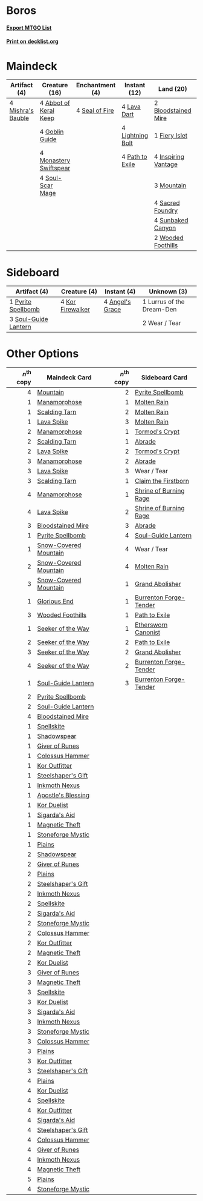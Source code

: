 # Boros

#### [Export MTGO List](../collection/Boros/Boros.txt)
#### [Print on decklist.org](http://decklist.org/?deckmain=4%09Abbot%20of%20Keral%20Keep%0A2%09Bloodstained%20Mire%0A1%09Fiery%20Islet%0A4%09Goblin%20Guide%0A4%09Inspiring%20Vantage%0A4%09Lava%20Dart%0A4%09Light%20Up%20the%20Stage%0A4%09Lightning%20Bolt%0A4%09Mishra's%20Bauble%0A4%09Monastery%20Swiftspear%0A3%09Mountain%0A4%09Path%20to%20Exile%0A4%09Sacred%20Foundry%0A4%09Seal%20of%20Fire%0A4%09Soul-Scar%20Mage%0A4%09Sunbaked%20Canyon%0A2%09Wooded%20Foothills&deckside=4%09Angel's%20Grace%0A4%09Kor%20Firewalker%0A1%09Lurrus%20of%20the%20Dream-Den%0A1%09Pyrite%20Spellbomb%0A3%09Soul-Guide%20Lantern%0A2%09Wear%20/%20Tear)
# Maindeck

|                                        Artifact (4)                                        |                                          Creature (16)                                          |                                     Enchantment (4)                                     |                                       Instant (12)                                       |                                          Land (20)                                           |                                          Sorcery (4)                                          |
|--------------------------------------------------------------------------------------------|-------------------------------------------------------------------------------------------------|-----------------------------------------------------------------------------------------|------------------------------------------------------------------------------------------|----------------------------------------------------------------------------------------------|-----------------------------------------------------------------------------------------------|
|4 [Mishra's Bauble](http://gatherer.wizards.com/Pages/Card/Details.aspx?multiverseid=122122)|4 [Abbot of Keral Keep](http://gatherer.wizards.com/Pages/Card/Details.aspx?multiverseid=398411) |4 [Seal of Fire](http://gatherer.wizards.com/Pages/Card/Details.aspx?multiverseid=185817)|4 [Lava Dart](http://gatherer.wizards.com/Pages/Card/Details.aspx?multiverseid=29766)     |2 [Bloodstained Mire](http://gatherer.wizards.com/Pages/Card/Details.aspx?multiverseid=405094)|4 [Light Up the Stage](http://gatherer.wizards.com/Pages/Card/Details.aspx?multiverseid=457251)|
|                                                                                            |4 [Goblin Guide](http://gatherer.wizards.com/Pages/Card/Details.aspx?multiverseid=425921)        |                                                                                         |4 [Lightning Bolt](http://gatherer.wizards.com/Pages/Card/Details.aspx?multiverseid=806)  |1 [Fiery Islet](http://gatherer.wizards.com/Pages/Card/Details.aspx?multiverseid=464187)      |                                                                                               |
|                                                                                            |4 [Monastery Swiftspear](http://gatherer.wizards.com/Pages/Card/Details.aspx?multiverseid=438706)|                                                                                         |4 [Path to Exile](http://gatherer.wizards.com/Pages/Card/Details.aspx?multiverseid=220511)|4 [Inspiring Vantage](http://gatherer.wizards.com/Pages/Card/Details.aspx?multiverseid=417819)|                                                                                               |
|                                                                                            |4 [Soul-Scar Mage](http://gatherer.wizards.com/Pages/Card/Details.aspx?multiverseid=426850)      |                                                                                         |                                                                                          |3 [Mountain](http://gatherer.wizards.com/Pages/Card/Details.aspx?multiverseid=439859)         |                                                                                               |
|                                                                                            |                                                                                                 |                                                                                         |                                                                                          |4 [Sacred Foundry](http://gatherer.wizards.com/Pages/Card/Details.aspx?multiverseid=405106)   |                                                                                               |
|                                                                                            |                                                                                                 |                                                                                         |                                                                                          |4 [Sunbaked Canyon](http://gatherer.wizards.com/Pages/Card/Details.aspx?multiverseid=464196)  |                                                                                               |
|                                                                                            |                                                                                                 |                                                                                         |                                                                                          |2 [Wooded Foothills](http://gatherer.wizards.com/Pages/Card/Details.aspx?multiverseid=405116) |                                                                                               |


# Sideboard

|                                         Artifact (4)                                          |                                       Creature (4)                                        |                                       Instant (4)                                        |       Unknown (3)       |
|-----------------------------------------------------------------------------------------------|-------------------------------------------------------------------------------------------|------------------------------------------------------------------------------------------|-------------------------|
|1 [Pyrite Spellbomb](http://gatherer.wizards.com/Pages/Card/Details.aspx?multiverseid=442796)  |4 [Kor Firewalker](http://gatherer.wizards.com/Pages/Card/Details.aspx?multiverseid=442010)|4 [Angel's Grace](http://gatherer.wizards.com/Pages/Card/Details.aspx?multiverseid=370545)|1 Lurrus of the Dream-Den|
|3 [Soul-Guide Lantern](http://gatherer.wizards.com/Pages/Card/Details.aspx?multiverseid=476488)|                                                                                           |                                                                                          |2 Wear / Tear            |


# Other Options

|*n*<sup>th</sup> copy|                                         Maindeck Card                                          |*n*<sup>th</sup> copy|                                         Sideboard Card                                          |
|--------------------:|------------------------------------------------------------------------------------------------|--------------------:|-------------------------------------------------------------------------------------------------|
|                    4|[Mountain](http://gatherer.wizards.com/Pages/Card/Details.aspx?multiverseid=439859)             |                    2|[Pyrite Spellbomb](http://gatherer.wizards.com/Pages/Card/Details.aspx?multiverseid=442796)      |
|                    1|[Manamorphose](http://gatherer.wizards.com/Pages/Card/Details.aspx?multiverseid=370568)         |                    1|[Molten Rain](http://gatherer.wizards.com/Pages/Card/Details.aspx?multiverseid=425928)           |
|                    1|[Scalding Tarn](http://gatherer.wizards.com/Pages/Card/Details.aspx?multiverseid=405107)        |                    2|[Molten Rain](http://gatherer.wizards.com/Pages/Card/Details.aspx?multiverseid=425928)           |
|                    1|[Lava Spike](http://gatherer.wizards.com/Pages/Card/Details.aspx?multiverseid=79084)            |                    3|[Molten Rain](http://gatherer.wizards.com/Pages/Card/Details.aspx?multiverseid=425928)           |
|                    2|[Manamorphose](http://gatherer.wizards.com/Pages/Card/Details.aspx?multiverseid=370568)         |                    1|[Tormod's Crypt](http://gatherer.wizards.com/Pages/Card/Details.aspx?multiverseid=389723)        |
|                    2|[Scalding Tarn](http://gatherer.wizards.com/Pages/Card/Details.aspx?multiverseid=405107)        |                    1|[Abrade](http://gatherer.wizards.com/Pages/Card/Details.aspx?multiverseid=430772)                |
|                    2|[Lava Spike](http://gatherer.wizards.com/Pages/Card/Details.aspx?multiverseid=79084)            |                    2|[Tormod's Crypt](http://gatherer.wizards.com/Pages/Card/Details.aspx?multiverseid=389723)        |
|                    3|[Manamorphose](http://gatherer.wizards.com/Pages/Card/Details.aspx?multiverseid=370568)         |                    2|[Abrade](http://gatherer.wizards.com/Pages/Card/Details.aspx?multiverseid=430772)                |
|                    3|[Lava Spike](http://gatherer.wizards.com/Pages/Card/Details.aspx?multiverseid=79084)            |                    3|Wear / Tear                                                                                      |
|                    3|[Scalding Tarn](http://gatherer.wizards.com/Pages/Card/Details.aspx?multiverseid=405107)        |                    1|[Claim the Firstborn](http://gatherer.wizards.com/Pages/Card/Details.aspx?multiverseid=473080)   |
|                    4|[Manamorphose](http://gatherer.wizards.com/Pages/Card/Details.aspx?multiverseid=370568)         |                    1|[Shrine of Burning Rage](http://gatherer.wizards.com/Pages/Card/Details.aspx?multiverseid=218018)|
|                    4|[Lava Spike](http://gatherer.wizards.com/Pages/Card/Details.aspx?multiverseid=79084)            |                    2|[Shrine of Burning Rage](http://gatherer.wizards.com/Pages/Card/Details.aspx?multiverseid=218018)|
|                    3|[Bloodstained Mire](http://gatherer.wizards.com/Pages/Card/Details.aspx?multiverseid=405094)    |                    3|[Abrade](http://gatherer.wizards.com/Pages/Card/Details.aspx?multiverseid=430772)                |
|                    1|[Pyrite Spellbomb](http://gatherer.wizards.com/Pages/Card/Details.aspx?multiverseid=442796)     |                    4|[Soul-Guide Lantern](http://gatherer.wizards.com/Pages/Card/Details.aspx?multiverseid=476488)    |
|                    1|[Snow-Covered Mountain](http://gatherer.wizards.com/Pages/Card/Details.aspx?multiverseid=121233)|                    4|Wear / Tear                                                                                      |
|                    2|[Snow-Covered Mountain](http://gatherer.wizards.com/Pages/Card/Details.aspx?multiverseid=121233)|                    4|[Molten Rain](http://gatherer.wizards.com/Pages/Card/Details.aspx?multiverseid=425928)           |
|                    3|[Snow-Covered Mountain](http://gatherer.wizards.com/Pages/Card/Details.aspx?multiverseid=121233)|                    1|[Grand Abolisher](http://gatherer.wizards.com/Pages/Card/Details.aspx?multiverseid=389538)       |
|                    1|[Glorious End](http://gatherer.wizards.com/Pages/Card/Details.aspx?multiverseid=426835)         |                    1|[Burrenton Forge-Tender](http://gatherer.wizards.com/Pages/Card/Details.aspx?multiverseid=438580)|
|                    3|[Wooded Foothills](http://gatherer.wizards.com/Pages/Card/Details.aspx?multiverseid=405116)     |                    1|[Path to Exile](http://gatherer.wizards.com/Pages/Card/Details.aspx?multiverseid=220511)         |
|                    1|[Seeker of the Way](http://gatherer.wizards.com/Pages/Card/Details.aspx?multiverseid=438595)    |                    1|[Ethersworn Canonist](http://gatherer.wizards.com/Pages/Card/Details.aspx?multiverseid=174931)   |
|                    2|[Seeker of the Way](http://gatherer.wizards.com/Pages/Card/Details.aspx?multiverseid=438595)    |                    2|[Path to Exile](http://gatherer.wizards.com/Pages/Card/Details.aspx?multiverseid=220511)         |
|                    3|[Seeker of the Way](http://gatherer.wizards.com/Pages/Card/Details.aspx?multiverseid=438595)    |                    2|[Grand Abolisher](http://gatherer.wizards.com/Pages/Card/Details.aspx?multiverseid=389538)       |
|                    4|[Seeker of the Way](http://gatherer.wizards.com/Pages/Card/Details.aspx?multiverseid=438595)    |                    2|[Burrenton Forge-Tender](http://gatherer.wizards.com/Pages/Card/Details.aspx?multiverseid=438580)|
|                    1|[Soul-Guide Lantern](http://gatherer.wizards.com/Pages/Card/Details.aspx?multiverseid=476488)   |                    3|[Burrenton Forge-Tender](http://gatherer.wizards.com/Pages/Card/Details.aspx?multiverseid=438580)|
|                    2|[Pyrite Spellbomb](http://gatherer.wizards.com/Pages/Card/Details.aspx?multiverseid=442796)     |                     |                                                                                                 |
|                    2|[Soul-Guide Lantern](http://gatherer.wizards.com/Pages/Card/Details.aspx?multiverseid=476488)   |                     |                                                                                                 |
|                    4|[Bloodstained Mire](http://gatherer.wizards.com/Pages/Card/Details.aspx?multiverseid=405094)    |                     |                                                                                                 |
|                    1|[Spellskite](http://gatherer.wizards.com/Pages/Card/Details.aspx?multiverseid=397743)           |                     |                                                                                                 |
|                    1|[Shadowspear](http://gatherer.wizards.com/Pages/Card/Details.aspx?multiverseid=476487)          |                     |                                                                                                 |
|                    1|[Giver of Runes](http://gatherer.wizards.com/Pages/Card/Details.aspx?multiverseid=463962)       |                     |                                                                                                 |
|                    1|[Colossus Hammer](http://gatherer.wizards.com/Pages/Card/Details.aspx?multiverseid=466977)      |                     |                                                                                                 |
|                    1|[Kor Outfitter](http://gatherer.wizards.com/Pages/Card/Details.aspx?multiverseid=189637)        |                     |                                                                                                 |
|                    1|[Steelshaper's Gift](http://gatherer.wizards.com/Pages/Card/Details.aspx?multiverseid=51078)    |                     |                                                                                                 |
|                    1|[Inkmoth Nexus](http://gatherer.wizards.com/Pages/Card/Details.aspx?multiverseid=213731)        |                     |                                                                                                 |
|                    1|[Apostle's Blessing](http://gatherer.wizards.com/Pages/Card/Details.aspx?multiverseid=397768)   |                     |                                                                                                 |
|                    1|[Kor Duelist](http://gatherer.wizards.com/Pages/Card/Details.aspx?multiverseid=397675)          |                     |                                                                                                 |
|                    1|[Sigarda's Aid](http://gatherer.wizards.com/Pages/Card/Details.aspx?multiverseid=414333)        |                     |                                                                                                 |
|                    1|[Magnetic Theft](http://gatherer.wizards.com/Pages/Card/Details.aspx?multiverseid=51101)        |                     |                                                                                                 |
|                    1|[Stoneforge Mystic](http://gatherer.wizards.com/Pages/Card/Details.aspx?multiverseid=198383)    |                     |                                                                                                 |
|                    1|[Plains](http://gatherer.wizards.com/Pages/Card/Details.aspx?multiverseid=439856)               |                     |                                                                                                 |
|                    2|[Shadowspear](http://gatherer.wizards.com/Pages/Card/Details.aspx?multiverseid=476487)          |                     |                                                                                                 |
|                    2|[Giver of Runes](http://gatherer.wizards.com/Pages/Card/Details.aspx?multiverseid=463962)       |                     |                                                                                                 |
|                    2|[Plains](http://gatherer.wizards.com/Pages/Card/Details.aspx?multiverseid=439856)               |                     |                                                                                                 |
|                    2|[Steelshaper's Gift](http://gatherer.wizards.com/Pages/Card/Details.aspx?multiverseid=51078)    |                     |                                                                                                 |
|                    2|[Inkmoth Nexus](http://gatherer.wizards.com/Pages/Card/Details.aspx?multiverseid=213731)        |                     |                                                                                                 |
|                    2|[Spellskite](http://gatherer.wizards.com/Pages/Card/Details.aspx?multiverseid=397743)           |                     |                                                                                                 |
|                    2|[Sigarda's Aid](http://gatherer.wizards.com/Pages/Card/Details.aspx?multiverseid=414333)        |                     |                                                                                                 |
|                    2|[Stoneforge Mystic](http://gatherer.wizards.com/Pages/Card/Details.aspx?multiverseid=198383)    |                     |                                                                                                 |
|                    2|[Colossus Hammer](http://gatherer.wizards.com/Pages/Card/Details.aspx?multiverseid=466977)      |                     |                                                                                                 |
|                    2|[Kor Outfitter](http://gatherer.wizards.com/Pages/Card/Details.aspx?multiverseid=189637)        |                     |                                                                                                 |
|                    2|[Magnetic Theft](http://gatherer.wizards.com/Pages/Card/Details.aspx?multiverseid=51101)        |                     |                                                                                                 |
|                    2|[Kor Duelist](http://gatherer.wizards.com/Pages/Card/Details.aspx?multiverseid=397675)          |                     |                                                                                                 |
|                    3|[Giver of Runes](http://gatherer.wizards.com/Pages/Card/Details.aspx?multiverseid=463962)       |                     |                                                                                                 |
|                    3|[Magnetic Theft](http://gatherer.wizards.com/Pages/Card/Details.aspx?multiverseid=51101)        |                     |                                                                                                 |
|                    3|[Spellskite](http://gatherer.wizards.com/Pages/Card/Details.aspx?multiverseid=397743)           |                     |                                                                                                 |
|                    3|[Kor Duelist](http://gatherer.wizards.com/Pages/Card/Details.aspx?multiverseid=397675)          |                     |                                                                                                 |
|                    3|[Sigarda's Aid](http://gatherer.wizards.com/Pages/Card/Details.aspx?multiverseid=414333)        |                     |                                                                                                 |
|                    3|[Inkmoth Nexus](http://gatherer.wizards.com/Pages/Card/Details.aspx?multiverseid=213731)        |                     |                                                                                                 |
|                    3|[Stoneforge Mystic](http://gatherer.wizards.com/Pages/Card/Details.aspx?multiverseid=198383)    |                     |                                                                                                 |
|                    3|[Colossus Hammer](http://gatherer.wizards.com/Pages/Card/Details.aspx?multiverseid=466977)      |                     |                                                                                                 |
|                    3|[Plains](http://gatherer.wizards.com/Pages/Card/Details.aspx?multiverseid=439856)               |                     |                                                                                                 |
|                    3|[Kor Outfitter](http://gatherer.wizards.com/Pages/Card/Details.aspx?multiverseid=189637)        |                     |                                                                                                 |
|                    3|[Steelshaper's Gift](http://gatherer.wizards.com/Pages/Card/Details.aspx?multiverseid=51078)    |                     |                                                                                                 |
|                    4|[Plains](http://gatherer.wizards.com/Pages/Card/Details.aspx?multiverseid=439856)               |                     |                                                                                                 |
|                    4|[Kor Duelist](http://gatherer.wizards.com/Pages/Card/Details.aspx?multiverseid=397675)          |                     |                                                                                                 |
|                    4|[Spellskite](http://gatherer.wizards.com/Pages/Card/Details.aspx?multiverseid=397743)           |                     |                                                                                                 |
|                    4|[Kor Outfitter](http://gatherer.wizards.com/Pages/Card/Details.aspx?multiverseid=189637)        |                     |                                                                                                 |
|                    4|[Sigarda's Aid](http://gatherer.wizards.com/Pages/Card/Details.aspx?multiverseid=414333)        |                     |                                                                                                 |
|                    4|[Steelshaper's Gift](http://gatherer.wizards.com/Pages/Card/Details.aspx?multiverseid=51078)    |                     |                                                                                                 |
|                    4|[Colossus Hammer](http://gatherer.wizards.com/Pages/Card/Details.aspx?multiverseid=466977)      |                     |                                                                                                 |
|                    4|[Giver of Runes](http://gatherer.wizards.com/Pages/Card/Details.aspx?multiverseid=463962)       |                     |                                                                                                 |
|                    4|[Inkmoth Nexus](http://gatherer.wizards.com/Pages/Card/Details.aspx?multiverseid=213731)        |                     |                                                                                                 |
|                    4|[Magnetic Theft](http://gatherer.wizards.com/Pages/Card/Details.aspx?multiverseid=51101)        |                     |                                                                                                 |
|                    5|[Plains](http://gatherer.wizards.com/Pages/Card/Details.aspx?multiverseid=439856)               |                     |                                                                                                 |
|                    4|[Stoneforge Mystic](http://gatherer.wizards.com/Pages/Card/Details.aspx?multiverseid=198383)    |                     |                                                                                                 |

